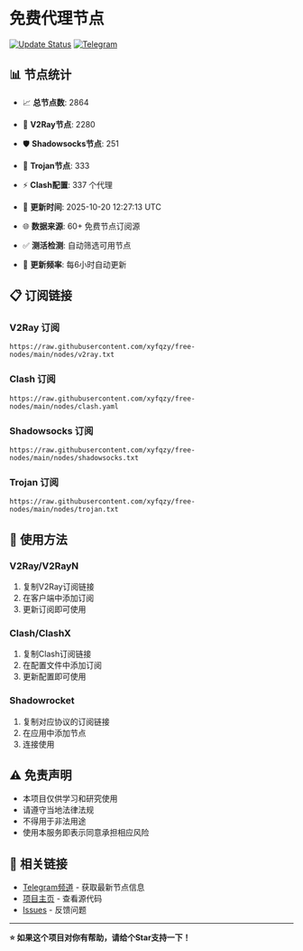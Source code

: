 # 免费代理节点

[![Update Status](https://github.com/xyfqzy/free-nodes/workflows/Node%20Collector%20and%20Testing/badge.svg)](https://github.com/xyfqzy/free-nodes/actions)
[![Telegram](https://img.shields.io/badge/📱_TG频道-2CA5E0?style=for-the-badge&logo=telegram&logoColor=white)](https://t.me/fq521)

## 📊 节点统计
- 📈 **总节点数**: 2864
- 🎯 **V2Ray节点**: 2280
- 🛡️ **Shadowsocks节点**: 251
- 🔐 **Trojan节点**: 333
- ⚡ **Clash配置**: 337 个代理

- 🔄 **更新时间**: 2025-10-20 12:27:13 UTC
- 🌐 **数据来源**: 60+ 免费节点订阅源
- ✅ **测活检测**: 自动筛选可用节点
- 🚀 **更新频率**: 每6小时自动更新

## 📋 订阅链接

### V2Ray 订阅
```
https://raw.githubusercontent.com/xyfqzy/free-nodes/main/nodes/v2ray.txt
```

### Clash 订阅
```
https://raw.githubusercontent.com/xyfqzy/free-nodes/main/nodes/clash.yaml
```

### Shadowsocks 订阅
```
https://raw.githubusercontent.com/xyfqzy/free-nodes/main/nodes/shadowsocks.txt
```

### Trojan 订阅
```
https://raw.githubusercontent.com/xyfqzy/free-nodes/main/nodes/trojan.txt
```

## 📱 使用方法

### V2Ray/V2RayN
1. 复制V2Ray订阅链接
2. 在客户端中添加订阅
3. 更新订阅即可使用

### Clash/ClashX
1. 复制Clash订阅链接
2. 在配置文件中添加订阅
3. 更新配置即可使用

### Shadowrocket
1. 复制对应协议的订阅链接
2. 在应用中添加节点
3. 连接使用

## ⚠️ 免责声明

- 本项目仅供学习和研究使用
- 请遵守当地法律法规
- 不得用于非法用途
- 使用本服务即表示同意承担相应风险

## 🔗 相关链接

- [Telegram频道](https://t.me/fq521) - 获取最新节点信息
- [项目主页](https://github.com/xyfqzy/free-nodes) - 查看源代码
- [Issues](https://github.com/xyfqzy/free-nodes/issues) - 反馈问题

---

**⭐ 如果这个项目对你有帮助，请给个Star支持一下！**
